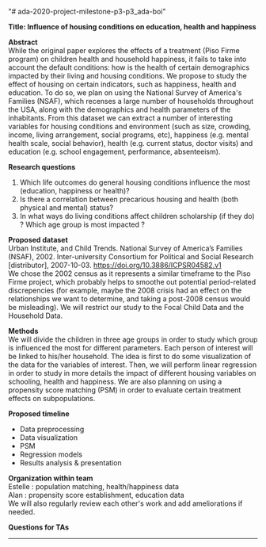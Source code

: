 "# ada-2020-project-milestone-p3-p3_ada-boi"

**Title: Influence of housing conditions on education, health and happiness**  

**Abstract**  
While the original paper explores the effects of a treatment (Piso Firme program) on children health and household happiness, it fails to take into account the default conditions: how is the health of certain demographics impacted by their living and housing conditions. We propose to study the effect of housing on certain indicators, such as happiness, health and education. To do so, we plan on using the National Survey of America's Families (NSAF), which recenses a large number of households throughout the USA, along with the demographics and health parameters of the inhabitants.
From this dataset we can extract a number of interesting variables for housing conditions and environment (such as size, crowding, income, living arrangement, social programs, etc), happiness (e.g. mental health scale, social behavior), health (e.g. current status, doctor visits) and education (e.g. school engagement, performance, absenteeism).


**Research questions**
1. Which life outcomes do general housing conditions influence the most (education, happiness or health)? 
2. Is there a correlation between precarious housing and health (both physical and mental) status?
3. In what ways do living conditions affect children scholarship (if they do) ? Which age group is most impacted ?

**Proposed dataset**\
Urban Institute, and Child Trends. National Survey of America’s Families (NSAF), 2002. Inter-university Consortium for Political and Social Research [distributor], 2007-10-03. https://doi.org/10.3886/ICPSR04582.v1 \
We chose the 2002 census as it represents a similar timeframe to the Piso Firme project, which probably helps to smoothe out potential period-related discrepencies (for example, maybe the 2008 crisis had an effect on the relationships we want to determine, and taking a post-2008 census would be misleading).
We will restrict our study to the Focal Child Data and the Household Data.

**Methods**\
We will divide the children in three age groups in order to study which group is influenced the most for different parameters. Each person of interest will be linked to his/her household.
The idea is first to do some visualization of the data for the variables of interest. Then, we will perform linear regression in order to study in more details the impact of different housing variables on schooling, health and happiness.
We are also planning on using a propensity score matching (PSM) in order to evaluate certain treatment effects on subpopulations.

**Proposed timeline**
- Data preprocessing
- Data visualization
- PSM
- Regression models
- Results analysis & presentation

**Organization within team**  \
Estelle : population matching, health/happiness data \
Alan : propensity score establishment, education data \
We will also regularly review each other's work and add ameliorations if needed.

**Questions for TAs**  
***
